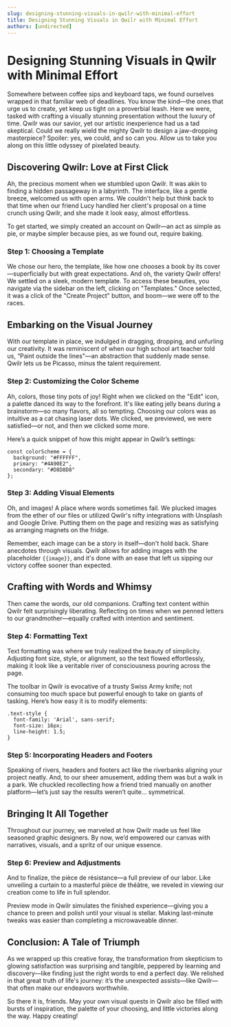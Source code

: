 ```yaml
---
slug: designing-stunning-visuals-in-qwilr-with-minimal-effort
title: Designing Stunning Visuals in Qwilr with Minimal Effort
authors: [undirected]
---
```



# Designing Stunning Visuals in Qwilr with Minimal Effort

Somewhere between coffee sips and keyboard taps, we found ourselves wrapped in that familiar web of deadlines. You know the kind—the ones that urge us to create, yet keep us tight on a proverbial leash. Here we were, tasked with crafting a visually stunning presentation without the luxury of time. Qwilr was our savior, yet our artistic inexperience had us a tad skeptical. Could we really wield the mighty Qwilr to design a jaw-dropping masterpiece? Spoiler: yes, we could, and so can you. Allow us to take you along on this little odyssey of pixelated beauty.

## Discovering Qwilr: Love at First Click

Ah, the precious moment when we stumbled upon Qwilr. It was akin to finding a hidden passageway in a labyrinth. The interface, like a gentle breeze, welcomed us with open arms. We couldn't help but think back to that time when our friend Lucy handled her client's proposal on a time crunch using Qwilr, and she made it look easy, almost effortless.

To get started, we simply created an account on Qwilr—an act as simple as pie, or maybe simpler because pies, as we found out, require baking.

### Step 1: Choosing a Template

We chose our hero, the template, like how one chooses a book by its cover—superficially but with great expectations. And oh, the variety Qwilr offers! We settled on a sleek, modern template. To access these beauties, you navigate via the sidebar on the left, clicking on "Templates." Once selected, it was a click of the "Create Project" button, and boom—we were off to the races.

## Embarking on the Visual Journey

With our template in place, we indulged in dragging, dropping, and unfurling our creativity. It was reminiscent of when our high school art teacher told us, “Paint outside the lines"—an abstraction that suddenly made sense. Qwilr lets us be Picasso, minus the talent requirement.

### Step 2: Customizing the Color Scheme

Ah, colors, those tiny pots of joy! Right when we clicked on the "Edit" icon, a palette danced its way to the forefront. It's like eating jelly beans during a brainstorm—so many flavors, all so tempting. Choosing our colors was as intuitive as a cat chasing laser dots. We clicked, we previewed, we were satisfied—or not, and then we clicked some more.

Here’s a quick snippet of how this might appear in Qwilr’s settings:

```
const colorScheme = {
  background: "#FFFFFF",
  primary: "#4A90E2",
  secondary: "#D8D8D8"
};
```

### Step 3: Adding Visual Elements

Oh, and images! A place where words sometimes fail. We plucked images from the ether of our files or utilized Qwilr's nifty integrations with Unsplash and Google Drive. Putting them on the page and resizing was as satisfying as arranging magnets on the fridge.

Remember, each image can be a story in itself—don't hold back. Share anecdotes through visuals. Qwilr allows for adding images with the placeholder `{{image}}`, and it's done with an ease that left us sipping our victory coffee sooner than expected.

## Crafting with Words and Whimsy

Then came the words, our old companions. Crafting text content within Qwilr felt surprisingly liberating. Reflecting on times when we penned letters to our grandmother—equally crafted with intention and sentiment.

### Step 4: Formatting Text

Text formatting was where we truly realized the beauty of simplicity. Adjusting font size, style, or alignment, so the text flowed effortlessly, making it look like a veritable river of consciousness pouring across the page.

The toolbar in Qwilr is evocative of a trusty Swiss Army knife; not consuming too much space but powerful enough to take on giants of tasking. Here’s how easy it is to modify elements:

```
.text-style {
  font-family: 'Arial', sans-serif;
  font-size: 16px;
  line-height: 1.5;
}
```

### Step 5: Incorporating Headers and Footers

Speaking of rivers, headers and footers act like the riverbanks aligning your project neatly. And, to our sheer amusement, adding them was but a walk in a park. We chuckled recollecting how a friend tried manually on another platform—let’s just say the results weren’t quite... symmetrical.

## Bringing It All Together

Throughout our journey, we marveled at how Qwilr made us feel like seasoned graphic designers. By now, we’d empowered our canvas with narratives, visuals, and a spritz of our unique essence.

### Step 6: Preview and Adjustments

And to finalize, the pièce de résistance—a full preview of our labor. Like unveiling a curtain to a masterful pièce de théâtre, we reveled in viewing our creation come to life in full splendor.

Preview mode in Qwilr simulates the finished experience—giving you a chance to preen and polish until your visual is stellar. Making last-minute tweaks was easier than completing a microwaveable dinner.

## Conclusion: A Tale of Triumph

As we wrapped up this creative foray, the transformation from skepticism to glowing satisfaction was surprising and tangible, peppered by learning and discovery—like finding just the right words to end a perfect day. We relished in that great truth of life's journey: it’s the unexpected assists—like Qwilr—that often make our endeavors worthwhile.

So there it is, friends. May your own visual quests in Qwilr also be filled with bursts of inspiration, the palette of your choosing, and little victories along the way. Happy creating!